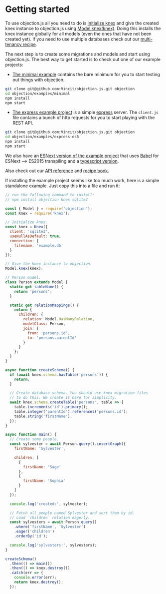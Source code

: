 # Getting started

To use objection.js all you need to do is [initialize knex](http://knexjs.org/#Installation-node) and give the created knex instance to objection.js using [Model.knex(knex)](/api/model/static-methods.html#static-knex). Doing this installs the knex instance globally for all models (even the ones that have not been created yet). If you need to use multiple databases check out our [multi-tenancy recipe](/recipes/multitenancy-using-multiple-databases.html).

The next step is to create some migrations and models and start using objection.js. The best way to get started is to check out one of our example projects:

* [The minimal example](https://github.com/Vincit/objection.js/tree/master/examples/minimal) contains the bare minimum for you to start testing out things with objection.

```sh
git clone git@github.com:Vincit/objection.js.git objection
cd objection/examples/minimal
npm install
npm start
```

* [The express example project](https://github.com/Vincit/objection.js/tree/master/examples/express-es6) is a simple [express](https://expressjs.com/) server. The `client.js` file contains a bunch of http requests for you to start playing with the REST API.

```sh
git clone git@github.com:Vincit/objection.js.git objection
cd objection/examples/express-es6
npm install
npm start
```

We also have an [ESNext version of the example project](https://github.com/Vincit/objection.js/tree/master/examples/express-es7) that uses [Babel](https://babeljs.io/) for ESNext --> ES2015 transpiling and a [typescript version](https://github.com/Vincit/objection.js/tree/master/examples/express-ts).

Also check out our [API reference](/api/query-builder/) and [recipe book](/recipes/raw-queries.html).

If installing the example project seems like too much work, here is a simple standalone example. Just copy this into a file and run it:

```js
// run the following command to install:
// npm install objection knex sqlite3

const { Model } = require('objection');
const Knex = require('knex');

// Initialize knex.
const knex = Knex({
  client: 'sqlite3',
  useNullAsDefault: true,
  connection: {
    filename: 'example.db'
  }
});

// Give the knex instance to objection.
Model.knex(knex);

// Person model.
class Person extends Model {
  static get tableName() {
    return 'persons';
  }

  static get relationMappings() {
    return {
      children: {
        relation: Model.HasManyRelation,
        modelClass: Person,
        join: {
          from: 'persons.id',
          to: 'persons.parentId'
        }
      }
    };
  }
}

async function createSchema() {
  if (await knex.schema.hasTable('persons')) {
    return;
  }

  // Create database schema. You should use knex migration files
  // to do this. We create it here for simplicity.
  await knex.schema.createTable('persons', table => {
    table.increments('id').primary();
    table.integer('parentId').references('persons.id');
    table.string('firstName');
  });
}

async function main() {
  // Create some people.
  const sylvester = await Person.query().insertGraph({
    firstName: 'Sylvester',

    children: [
      {
        firstName: 'Sage'
      },
      {
        firstName: 'Sophia'
      }
    ]
  });

  console.log('created:', sylvester);

  // Fetch all people named Sylvester and sort them by id.
  // Load `children` relation eagerly.
  const sylvesters = await Person.query()
    .where('firstName', 'Sylvester')
    .eager('children')
    .orderBy('id');

  console.log('sylvesters:', sylvesters);
}

createSchema()
  .then(() => main())
  .then(() => knex.destroy())
  .catch(err => {
    console.error(err);
    return knex.destroy();
  });
```
